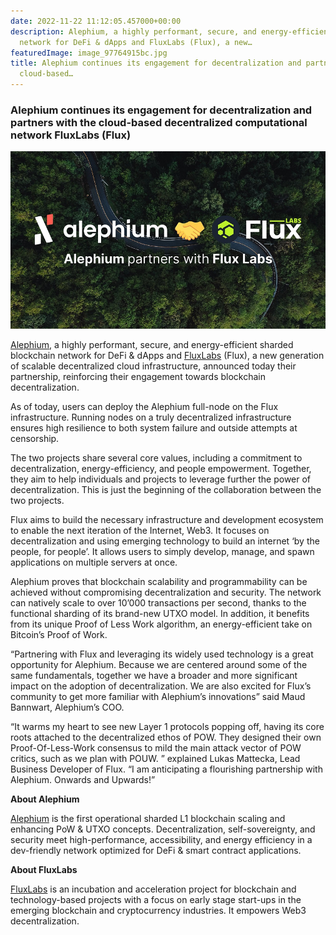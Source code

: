 ```yaml
---
date: 2022-11-22 11:12:05.457000+00:00
description: Alephium, a highly performant, secure, and energy-efficient sharded blockchain
  network for DeFi & dApps and FluxLabs (Flux), a new…
featuredImage: image_97764915bc.jpg
title: Alephium continues its engagement for decentralization and partners with the
  cloud-based…
---
```


### **Alephium continues its engagement for decentralization and partners with the cloud-based decentralized computational network FluxLabs (Flux)**

![](image_97764915bc.jpg)

<a href="https://alephium.org/" class="markup--anchor markup--p-anchor" data-href="https://alephium.org/" rel="noopener" target="_blank">Alephium</a>, a highly performant, secure, and energy-efficient sharded blockchain network for DeFi & dApps and <a href="https://runonflux.io/" class="markup--anchor markup--p-anchor" data-href="https://runonflux.io/" rel="noopener" target="_blank">FluxLabs</a> (Flux), a new generation of scalable decentralized cloud infrastructure, announced today their partnership, reinforcing their engagement towards blockchain decentralization.

As of today, users can deploy the Alephium full-node on the Flux infrastructure. Running nodes on a truly decentralized infrastructure ensures high resilience to both system failure and outside attempts at censorship.

The two projects share several core values, including a commitment to decentralization, energy-efficiency, and people empowerment. Together, they aim to help individuals and projects to leverage further the power of decentralization. This is just the beginning of the collaboration between the two projects.

Flux aims to build the necessary infrastructure and development ecosystem to enable the next iteration of the Internet, Web3. It focuses on decentralization and using emerging technology to build an internet ‘by the people, for people’. It allows users to simply develop, manage, and spawn applications on multiple servers at once.

Alephium proves that blockchain scalability and programmability can be achieved without compromising decentralization and security. The network can natively scale to over 10’000 transactions per second, thanks to the functional sharding of its brand-new UTXO model. In addition, it benefits from its unique Proof of Less Work algorithm, an energy-efficient take on Bitcoin’s Proof of Work.

“Partnering with Flux and leveraging its widely used technology is a great opportunity for Alephium. Because we are centered around some of the same fundamentals, together we have a broader and more significant impact on the adoption of decentralization. We are also excited for Flux’s community to get more familiar with Alephium’s innovations” said Maud Bannwart, Alephium’s COO.

“It warms my heart to see new Layer 1 protocols popping off, having its core roots attached to the decentralized ethos of POW. They designed their own Proof-Of-Less-Work consensus to mild the main attack vector of POW critics, such as we plan with POUW. ” explained Lukas Mattecka, Lead Business Developer of Flux. “I am anticipating a flourishing partnership with Alephium. Onwards and Upwards!”

**About Alephium**

<a href="https://alephium.org/" class="markup--anchor markup--p-anchor" data-href="https://alephium.org/" rel="noopener" target="_blank">Alephium</a> is the first operational sharded L1 blockchain scaling and enhancing PoW & UTXO concepts. Decentralization, self-sovereignty, and security meet high-performance, accessibility, and energy efficiency in a dev-friendly network optimized for DeFi & smart contract applications.

**About FluxLabs**

<a href="https://runonflux.io/fluxlabs.html" class="markup--anchor markup--p-anchor" data-href="https://runonflux.io/fluxlabs.html" rel="noopener" target="_blank">FluxLabs</a> is an incubation and acceleration project for blockchain and technology-based projects with a focus on early stage start-ups in the emerging blockchain and cryptocurrency industries. It empowers Web3 decentralization.
